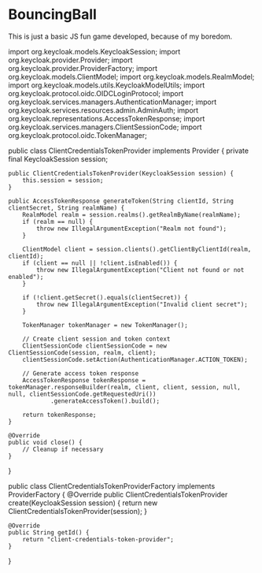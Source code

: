 # BouncingBall
This is just a basic JS fun game developed, because of my boredom.


import org.keycloak.models.KeycloakSession;
import org.keycloak.provider.Provider;
import org.keycloak.provider.ProviderFactory;
import org.keycloak.models.ClientModel;
import org.keycloak.models.RealmModel;
import org.keycloak.models.utils.KeycloakModelUtils;
import org.keycloak.protocol.oidc.OIDCLoginProtocol;
import org.keycloak.services.managers.AuthenticationManager;
import org.keycloak.services.resources.admin.AdminAuth;
import org.keycloak.representations.AccessTokenResponse;
import org.keycloak.services.managers.ClientSessionCode;
import org.keycloak.protocol.oidc.TokenManager;

public class ClientCredentialsTokenProvider implements Provider {
    private final KeycloakSession session;

    public ClientCredentialsTokenProvider(KeycloakSession session) {
        this.session = session;
    }

    public AccessTokenResponse generateToken(String clientId, String clientSecret, String realmName) {
        RealmModel realm = session.realms().getRealmByName(realmName);
        if (realm == null) {
            throw new IllegalArgumentException("Realm not found");
        }

        ClientModel client = session.clients().getClientByClientId(realm, clientId);
        if (client == null || !client.isEnabled()) {
            throw new IllegalArgumentException("Client not found or not enabled");
        }

        if (!client.getSecret().equals(clientSecret)) {
            throw new IllegalArgumentException("Invalid client secret");
        }

        TokenManager tokenManager = new TokenManager();

        // Create client session and token context
        ClientSessionCode clientSessionCode = new ClientSessionCode(session, realm, client);
        clientSessionCode.setAction(AuthenticationManager.ACTION_TOKEN);

        // Generate access token response
        AccessTokenResponse tokenResponse = tokenManager.responseBuilder(realm, client, client, session, null, null, clientSessionCode.getRequestedUri())
                .generateAccessToken().build();

        return tokenResponse;
    }

    @Override
    public void close() {
        // Cleanup if necessary
    }
}

public class ClientCredentialsTokenProviderFactory implements ProviderFactory<ClientCredentialsTokenProvider> {
    @Override
    public ClientCredentialsTokenProvider create(KeycloakSession session) {
        return new ClientCredentialsTokenProvider(session);
    }

    @Override
    public String getId() {
        return "client-credentials-token-provider";
    }
}
